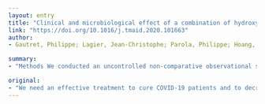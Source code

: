 ```yaml
---
layout: entry
title: "Clinical and microbiological effect of a combination of hydroxychloroquine and azithromycin in 80 COVID-19 patients with at least a six-day follow up: A pilot observational study"
link: "https://doi.org/10.1016/j.tmaid.2020.101663"
author:
- Gautret, Philippe; Lagier, Jean-Christophe; Parola, Philippe; Hoang, Van Thuan; Meddeb, Line; Sevestre, Jacques; Mailhe, Morgane; Doudier, Barbara; Aubry, Camille; Amrane, Sophie; Seng, Piseth; Hocquart, Marie; Eldin, Carole; Finance, Julie; Vieira, Vera Esteves; Dupont, Herv?? Tissot; Honor??, St??phane; Stein, Andreas; Million, Matthieu; Colson, Philippe; La Scola, Bernard; Veit, V??ronique; Jacquier, Alexis; Deharo, Jean-Claude; Drancourt, Michel; Fournier, Pierre Edouard; Rolain, Jean-Marc; Brouqui, Philippe; Raoult, Didier

summary:
- "Methods We conducted an uncontrolled non-comparative observational study in a cohort of 80 relatively mildly infected inpatients treated with hydroxychloroquine and azithromycin over a period of at least three days. Results All patients improved clinically except one 86 year-old patient who died. A rapid fall of nasopharyngeal viral load was noted, with 83% negative at Day7 and 93% at Day8."

original:
- "We need an effective treatment to cure COVID-19 patients and to decrease virus carriage duration. Methods We conducted an uncontrolled non-comparative observational study in a cohort of 80 relatively mildly infected inpatients treated with a combination of hydroxychloroquine and azithromycin over a period of at least three days, with three main measurements: clinical outcome, contagiousness as assessed by PCR and culture, and length of stay in infectious disease unit (IDU). Results All patients improved clinically except one 86 year-old patient who died, and one 74 year-old patient still in intensive care. A rapid fall of nasopharyngeal viral load was noted, with 83% negative at Day7, and 93% at Day8. Virus cultures from patient respiratory samples were negative in 97.5% of patients at Day5. Consequently patients were able to be rapidly discharged from IDU with a mean length of stay of five days. Conclusion We believe there is urgency to evaluate the effectiveness of this potentially-life saving therapeutic strategy at a larger scale, both to treat and cure patients at an early stage before irreversible severe respiratory complications take hold and to decrease duration of carriage and avoid the spread of the disease. Furthermore, the cost of treatment is negligible."
---
```


